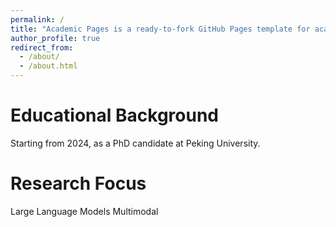 ```yaml
---
permalink: /
title: "Academic Pages is a ready-to-fork GitHub Pages template for academic personal websites"
author_profile: true
redirect_from: 
  - /about/
  - /about.html
---
```




# Educational Background
Starting from 2024, as a PhD candidate at Peking University.


# Research Focus
Large Language Models
Multimodal


